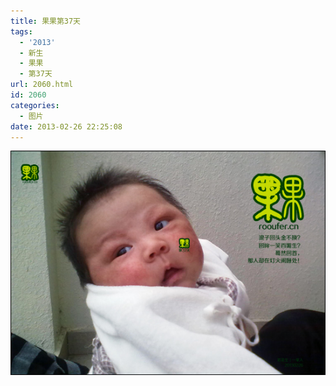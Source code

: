 ```yaml
---
title: 果果第37天
tags:
  - '2013'
  - 新生
  - 果果
  - 第37天
url: 2060.html
id: 2060
categories:
  - 图片
date: 2013-02-26 22:25:08
---
```


[![](/images/uploads/2013/03/果果诞生第37天-2.jpg "果果诞生第37天-2")](/images/uploads/2013/03/果果诞生第37天-2.jpg)